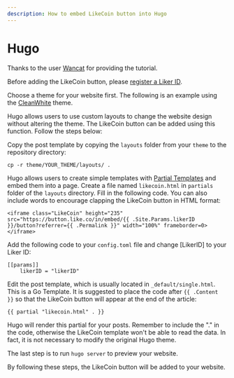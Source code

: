 ```yaml
---
description: How to embed LikeCoin button into Hugo
---
```


# Hugo

Thanks to the user [Wancat](https://www.wancat.cc/post/hugo-install-likecoin/) for providing the tutorial.

Before adding the LikeCoin button, please [register a Liker ID](../../liker-id/).

Choose a theme for your website first. The following is an example using the [CleanWhite](https://themes.gohugo.io/hugo-theme-cleanwhite) theme.

Hugo allows users to use custom layouts to change the website design without altering the theme. The LikeCoin button can be added using this function. Follow the steps below:

Copy the post template by copying the `layouts` folder from your `theme` to the repository directory:

```
cp -r theme/YOUR_THEME/layouts/ .
```

Hugo allows users to create simple templates with [Partial Templates](https://gohugo.io/templates/partials/) and embed them into a page. Create a file named `likecoin.html` in `partials` folder of the `layouts` directory. Fill in the following code. You can also include words to encourage clapping the LikeCoin button in HTML format:

```
<iframe class="LikeCoin" height="235" src="https://button.like.co/in/embed/{{ .Site.Params.likerID }}/button?referrer={{ .Permalink }}" width="100%" frameborder=0></iframe>
```

&#x20;Add the following code to your `config.toml` file and change \[LikerID] to your Liker ID:

```
[[params]]
	likerID = "likerID"
```

Edit the post template, which is usually located in `_default/single.html`. This is a Go Template. It is suggested to place the code after `{{ .Content }}` so that the LikeCoin button will appear at the end of the article:

```
{{ partial "likecoin.html" . }}
```

Hugo will render this partial for your posts. Remember to include the "." in the code, otherwise the LikeCoin template won't be able to read the data. In fact, it is not necessary to modify the original Hugo theme.

The last step is to run `hugo server` to preview your website.

By following these steps, the LikeCoin button will be added to your website.
